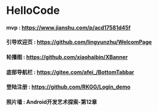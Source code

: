 # HelloCode

#### mvp : https://www.jianshu.com/p/acd17581d45f
#### 引导欢迎页 : https://github.com/lingyunzhu/WelcomPage
#### 轮播图 : https://github.com/xiaohaibin/XBanner
#### 底部导航栏 : https://gitee.com/afei_/BottomTabbar
#### 登陆注册 : https://github.com/RKGG/Login_demo
#### 照片墙 : Android开发艺术探索-第12章
